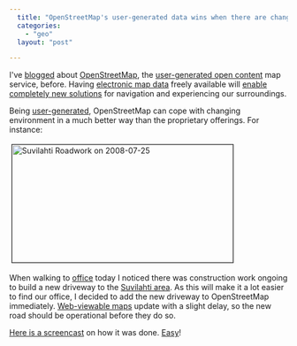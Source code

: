 ```yaml
---
  title: "OpenStreetMap's user-generated data wins when there are changes"
  categories: 
    - "geo"
  layout: "post"

---
```

<p>
I've <a href="http://bergie.iki.fi/blog/openstreetmap_helsinki_is_getting_pretty_good/">blogged</a> about <a href="http://www.openstreetmap.org/">OpenStreetMap</a>, the <a href="http://wiki.openstreetmap.org/index.php/Main_Page">user-generated open content</a> map service, before. Having <a href="http://wiki.openstreetmap.org/index.php/Protocol">electronic map data</a> freely available will <a href="http://bergie.iki.fi/blog/notes_from_the_state_of_the_map_conference/">enable completely new solutions</a> for navigation and experiencing our surroundings.
</p><p>
Being <a href="http://www.blacksworld.net/blog/2007/09/30/foss4g-openstreetmap-slides/">user-generated</a>, OpenStreetMap can cope with changing environment in a much better way than the proprietary offerings. For instance:
</p><p>
<img src="https://s3.eu-central-1.amazonaws.com/bergie-iki-fi/suvilahti_roadwork_20080725-1.jpg" height="213" width="400" border="1" hspace="4" vspace="4" alt="Suvilahti Roadwork on 2008-07-25" title="Suvilahti Roadwork on 2008-07-25" /></p><p>
When walking to <a href="http://www.flickr.com/photos/bergie/sets/72157605966988998/">office</a> today I noticed there was construction work ongoing to build a new driveway to the <a href="http://www.suvilahti.fi/">Suvilahti area</a>. As this will make it a lot easier to find our office, I decided to add the new driveway to OpenStreetMap immediately. <a href="http://tinyurl.com/suvilahti">Web-viewable maps</a> update with a slight delay, so the new road should be operational before they do so.
</p><p>
<a href="http://www.screencast.com/t/2gQITnaH">Here is a screencast</a> on how it was done. <a href="http://wiki.openstreetmap.org/index.php/Potlatch/Primer">Easy</a>!
</p>
